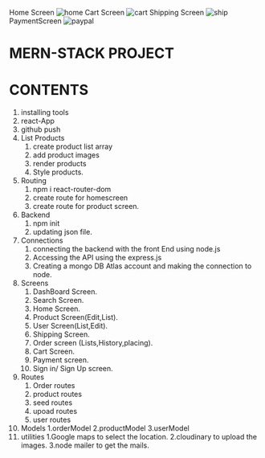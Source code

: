 Home Screen
![home](https://github.com/Tejaswikarthik/pasfik-E_Commerce-Website-/assets/111741944/fc5a8e88-45b0-4c96-94d3-d8914c6cab6f)
Cart Screen
![cart](https://github.com/Tejaswikarthik/pasfik-E_Commerce-Website-/assets/111741944/b1032054-abfd-40f4-88b0-e3bf91eac858)
Shipping Screen
![ship](https://github.com/Tejaswikarthik/pasfik-E_Commerce-Website-/assets/111741944/6ea78577-27f9-4cf3-b80d-d9662ca91e6a)
PaymentScreen
![paypal](https://github.com/Tejaswikarthik/pasfik-E_Commerce-Website-/assets/111741944/069505d1-f78b-4883-bacf-0e27a3d62c35)
# MERN-STACK PROJECT

# CONTENTS

1. installing tools
2. react-App
3. github push
4. List Products
   1. create product list array
   2. add product images
   3. render products
   4. Style products.
5. Routing
   1. npm i react-router-dom
   2. create route for homescreen
   3. create route for product screen.
6. Backend
   1. npm init
   2. updating json file.
7. Connections
   1. connecting the backend with the front End using node.js
   2. Accessing the API using the express.js
   3. Creating a mongo DB Atlas account and making the connection to node.
8. Screens
    1. DashBoard Screen.
    2. Search Screen.
    3. Home Screen.
    4. Product Screen(Edit,List).
    5. User Screen(List,Edit).
    6. Shipping Screen.
    7. Order screen (Lists,History,placing).
    8. Cart Screen.
    9. Payment screen.
    10. Sign in/ Sign Up screen.
9.  Routes
    1. Order routes
    2. product routes
    3. seed routes
    4. upoad routes
    5. user routes
10. Models
    1.orderModel
    2.productModel
    3.userModel
11. utilities
    1.Google maps to select the location.
    2.cloudinary to upload the images.
    3.node mailer to get the mails.
